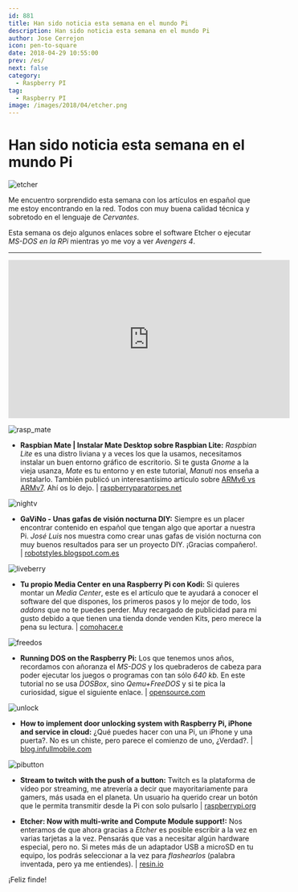 ```yaml
---
id: 881
title: Han sido noticia esta semana en el mundo Pi
description: Han sido noticia esta semana en el mundo Pi
author: Jose Cerrejon
icon: pen-to-square
date: 2018-04-29 10:55:00
prev: /es/
next: false
category:
  - Raspberry PI
tag:
  - Raspberry PI
image: /images/2018/04/etcher.png
---
```


# Han sido noticia esta semana en el mundo Pi

![etcher](/images/2018/04/etcher.png)

Me encuentro sorprendido esta semana con los artículos en español que me estoy encontrando en la red. Todos con muy buena calidad técnica y sobretodo en el lenguaje de *Cervantes*.

Esta semana os dejo algunos enlaces sobre el software Etcher o ejecutar *MS-DOS en la RPi* mientras yo me voy a ver *Avengers 4*.

- - -
<iframe width="560" height="315" src="https://www.youtube.com/embed/F_SVE7ZH-Hw" frameborder="0" allow="autoplay; encrypted-media" allowfullscreen></iframe>

![rasp_mate](/images/2018/04/rasp_mate.png)

* **Raspbian Mate | Instalar Mate Desktop sobre Raspbian Lite:** *Raspbian Lite* es una distro liviana y a veces los que la usamos, necesitamos instalar un buen entorno gráfico de escritorio. Si te gusta *Gnome* a la vieja usanza, *Mate* es tu entorno y en este tutorial, *Manuti* nos enseña a instalarlo. También publicó un interesantísimo artículo sobre [ARMv6 vs ARMv7](https://raspberryparatorpes.net/hardware/armv6-vs-armv7/). Ahí os lo dejo. | [raspberryparatorpes.net](https://raspberryparatorpes.net/raspbian-2/raspbian-mate-instalar-mate-desktop-sobre-raspbian-lite/)

![nightv](/images/2018/04/nightv.png)

* **GaViNo - Unas gafas de visión nocturna DIY:** Siempre es un placer encontrar contenido en español que tengan algo que aportar a nuestra Pi. *José Luis* nos muestra como crear unas gafas de visión nocturna con muy buenos resultados para ser un proyecto DIY. ¡Gracias compañero!. | [robotstyles.blogspot.com.es](https://robotstyles.blogspot.com.es/2018/04/gavino-unas-gafas-de-vision-nocturna-diy_19.html)

![liveberry](/images/2018/04/liveberry.png)

* **Tu propio Media Center en una Raspberry Pi con Kodi:** Si quieres montar un *Media Center*, este es el artículo que te ayudará a conocer el software del que dispones, los primeros pasos y lo mejor de todo, los *addons* que no te puedes perder. Muy recargado de publicidad para mi gusto debido a que tienen una tienda donde venden Kits, pero merece la pena su lectura. | [comohacer.e](https://comohacer.eu/media-center-raspberry-pi-kodi/)

![freedos](/images/2018/04/freedos.png)

* **Running DOS on the Raspberry Pi:** Los que tenemos unos años, recordamos con añoranza el *MS-DOS* y los quebraderos de cabeza para poder ejecutar los juegos o programas con tan sólo *640 kb.* En este tutorial no se usa *DOSBox*, sino *Qemu+FreeDOS* y si te pica la curiosidad, sigue el siguiente enlace. | [opensource.com](https://opensource.com/article/18/3/can-you-run-dos-raspberry-pi?sc_cid=70160000001273HAAQ)

![unlock](/images/2018/04/unlock.png)

* **How to implement door unlocking system with Raspberry Pi, iPhone and service in cloud:** ¿Qué puedes hacer con una Pi, un iPhone y una puerta?. No es un chiste, pero parece el comienzo de uno, ¿Verdad?. | [blog.infullmobile.com](https://blog.infullmobile.com/how-to-implement-door-unlocking-system-with-raspberry-pi-iphone-and-service-in-cloud-3f55b76d700a)

![pibutton](/images/2018/04/pibutton.png)

* **Stream to twitch with the push of a button:** Twitch es la plataforma de vídeo por streaming, me atrevería a decir que mayoritariamente para gamers, más usada en el planeta. Un usuario ha querido crear un botón que le permita transmitir desde la Pi con solo pulsarlo | [raspberrypi.org](https://www.raspberrypi.org/blog/tinkernut-twitch-streaming/)

* **Etcher: Now with multi-write and Compute Module support!:** Nos enteramos de que ahora gracias a *Etcher* es posible escribir a la vez en varias tarjetas a la vez. Pensarás que vas a necesitar algún hardware especial, pero no. Si metes más de un adaptador USB a microSD en tu equipo, los podrás seleccionar a la vez para *flashearlos* (palabra inventada, pero ya me entiendes). | [resin.io](https://resin.io/blog/etcher-now-with-multi-write-and-compute-module-support/)





¡Feliz finde!